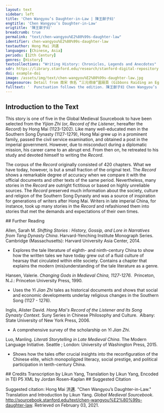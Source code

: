 ```yaml
---
layout: text
sidebar: left
title: 'Chen Wangyou’s Daughter-in-Law | 陳王猷子妇'
engtitle: 'Chen Wangyou’s Daughter-in-Law'
origtitle: '陳王猷子妇'
breadcrumb: true
permalink: "text/chen-wangyou%E2%80%99s-daughter-law"
identifier: chen-wangyou%E2%80%99s-daughter-law
textauthor: Hong Mai 洪邁
languages: [Chinese, Asia]
periods: [12th Century]
genres: [History]
textcollections: "Writing History: Chronicles, Legends and Anecdotes"
sdr: https://library.stanford.edu/research/stanford-digital-repository 
doi: example-doi 
image: /assets/img/text/chen-wangyou%E2%80%99s-daughter-law.jpg
imagesource: Detail from 南宋 佚名 “三元得祿”圖扇頁 (Gibbons Raiding an Egret's Nest), Artist Unknown, late 12th century, Metropolitan Museum of Art, Accession Number: 13.100.104 [Public Domain]'
fulltext: '  Punctuation follows the edition. 陳王猷子妇 Chen Wangyou’s Daughter-in-Law 潮州人陳王猷為梅州守。 Chen Wangyou from Chaozhou was the magistrate of Meizhou. 子婦死焉, 葬之於郡北山之上。 When his daughter-in-law died, the Chen family buried her in the mountain north of the county. 其魂每夕歸與夫共寢。 Every evening, her spirit would come back home to sleep with her husband. 夫懼宿於母榻。 Her husband was scared and slept in his mother’s bed. 婦複來即之, 不可卻, But the woman came back again and could not be turned away. 雖家人相見無所避。 Even when she saw the [other members of the] Chen family, she would not avoid them. 一子數歲矣, 韶秀可愛, Her son was a few years old, cute and good-looking. 每欲取以去, 舉家爭而奪之。 Every time she tried to take him away, the entire Chen family would fight to get him back. 婦出入自若, However the woman went in and out of the Chen family home like there was no one around. 陳氏甚懼, 乃召道士醮設及禱於神, 皆不能遣。 The Chen family was so scared that they hired a Daoist to set up a religious ceremony and pray to God on their behalf – neither [action] could dispel the spirit. 時紹興庚午三月也。 At the time, it was the third month of the Shaoxing era. 又三月, 陳守卒於郡。 After three months, the magistrate Chen died in the county. '
---
```

## Introduction to the Text 
<p>This story is one of five in the Global Medieval Sourcebook to have been selected from the <em>Yijian Zhi</em> (or, <em>Record of the Listener</em>, hereafter the <em>Record</em>) by Hong Mai (1123-1202). Like many well-educated men in the Southern Song Dynasty (1127-1279), Hong Mai grew up in a prominent family, passed the civil service examination, and obtained a post in the imperial government. However, due to misconduct during a diplomatic mission, his career came to an abrupt end. From then on, he retreated to his study and devoted himself to writing the <em>Record</em>.</p> <p>The corpus of the <em>Record</em> originally consisted of 420 chapters. What we have today, however, is but a small fraction of the original text. The <em>Record</em> shows a remarkable degree of accuracy when we compare it with the official documents and other texts of the same period. Nevertheless, many stories in the <em>Record</em> are outright fictitious or based on highly unreliable sources. The <em>Record</em> preserved much information about the society, culture and religion of the Southern Song Dynasty and was a source of inspiration for generations of writers after Hong Mai. Writers in late imperial China, for instance, took up many stories in the <em>Record</em> and refashioned them into stories that met the demands and expectations of their own times.</p>
## Further Reading 
<p>Allen, Sarah M. <em>Shifting Stories : History, Gossip, and Lore in Narratives from Tang Dynasty China</em>. Harvard-Yenching Institute Monograph Series.  Cambridge (Massachusetts): Harvard University Asia Center, 2014.</p> <ul> <li>Explores the tale literature of eighth- and ninth-century China to show how the written tales we have today grew out of a fluid culture of hearsay that circulated within elite society. Contains a chapter that explains the modern (mis)understanding of the tale literature as a genre.</li> </ul> <p>Hansen, Valerie. <em>Changing Gods in Medieval China, 1127-1276</em>.  Princeton, N.J.: Princeton University Press, 1990.</p> <ul> <li>Uses the <em>Yi Jian Zhi</em> tales as historical documents and shows that social and economic developments underlay religious changes in the Southern Song (1127 - 1276).</li> </ul> <p>Inglis, Alister David. <em>Hong Mai's Record of the Listener and Its Song Dynasty Context</em>. Suny Series in Chinese Philosophy and Culture.  Albany: State University of New York Press, 2006.</p> <ul> <li>A comprehensive survey of the scholarship on <em>Yi Jian Zhi</em>. </li> </ul> <p>Luo, Manling. <em>Literati Storytelling in Late Medieval China</em>. The Modern Language Initiative. Seattle ; London: University of Washington Press, 2015.</p> <ul> <li>Shows how the tales offer crucial insights into the reconfiguration of the Chinese elite, which monopoligzed literacy, social prestige, and political participation in tenth-century China.</li> </ul>
## Credits
Transcription by Likun Yang, 
Translation by Likun Yang, 
Encoded in TEI P5 XML by Jordan Rosen-Kaplan
## Suggested Citation
<p>Suggested citation: Hong Mai 洪邁.  "Chen Wangyou’s Daughter-in-Law." Translation and Introduction by Likun Yang. <em>Global Medieval Sourcebook</em>. <a href="http://sourcebook.stanford.edu/text/chen-wangyou%E2%80%99s-daughter-law">http://sourcebook.stanford.edu/text/chen-wangyou%E2%80%99s-daughter-law</a>. Retrieved on February 03, 2021.</p>